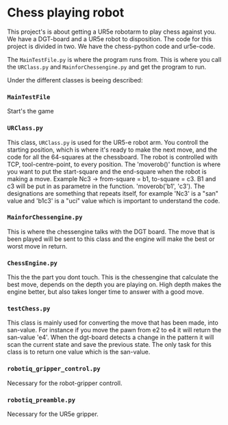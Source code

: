 # Chess playing robot

This project's is about getting a UR5e robotarm to play chess against you. We have a DGT-board and a UR5e robot to disposition.
The code for this project is divided in two. We have the chess-python code and ur5e-code. 

The ```MainTestFile.py``` is where the program runs from. This is where you call the ```URClass.py``` and ```MainforChessengine.py``` and get the program to run.

Under the different classes is beeing described:

### ```MainTestFile```
Start's the game


### ```URClass.py```
This class, ```URClass.py``` is used for the UR5-e robot arm. You controll the starting position, which is where it's ready to make the next move, and the code for all the 64-squares at the chessboard. 
The robot is controlled with TCP, tool-centre-point, to every position. The 'moverob()' function is where you want to put the start-square and the end-square when the robot is making a move. Example Nc3 -> from-square = b1, to-square = c3. B1 and c3 will be put in as parametre in the function. 'moverob('b1', 'c3'). The designations are something that repeats itself, for example 'Nc3' is a "san" value and 'b1c3' is a "uci" value which is important to understand the code.

### ```MainforChessengine.py```
This is where the chessengine talks with the DGT board. The move that is been played will be sent to this class and the engine will make the best or worst move in return. 

### ```ChessEngine.py```
This the the part you dont touch. This is the chessengine that calculate the best move, depends on the depth you are playing on. High depth makes the engine better, but also takes longer time to answer with a good move.

### ```testChess.py```
This class is mainly used for converting the move that has been made, into san-value. For instance if you move the pawn from e2 to e4 it will return the san-value 'e4'. When the dgt-board detects a change in the pattern it will scan the current state and save the previous state. The only task for this class is to return one value which is the san-value.

### ```robotiq_gripper_control.py```
Necessary for the robot-gripper controll.
### ```robotiq_preamble.py```
Necessary for the UR5e gripper.



